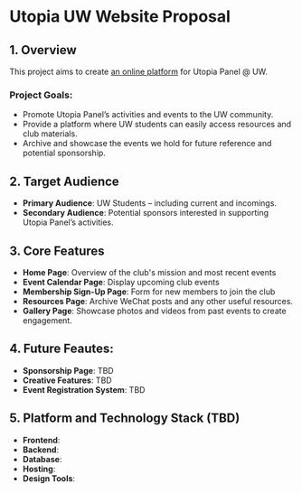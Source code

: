 # Utopia UW Website Proposal

## 1. Overview

This project aims to create [an online platform](https://utopiapanel.github.io/UtopiaWeb) for Utopia Panel @ UW.

### Project Goals:

- Promote Utopia Panel’s activities and events to the UW community.
- Provide a platform where UW students can easily access resources and club materials.
- Archive and showcase the events we hold for future reference and potential sponsorship.

## 2. Target Audience

- **Primary Audience**: UW Students – including current and incomings.
- **Secondary Audience**: Potential sponsors interested in supporting Utopia Panel’s activities.

## 3. Core Features

- **Home Page**: Overview of the club's mission and most recent events
- **Event Calendar Page**: Display upcoming club events
- **Membership Sign-Up Page**: Form for new members to join the club
- **Resources Page**: Archive WeChat posts and any other useful resources.
- **Gallery Page**: Showcase photos and videos from past events to create engagement.

## 4. Future Feautes:

- **Sponsorship Page**: TBD
- **Creative Features**: TBD
- **Event Registration System**: TBD

## 5. Platform and Technology Stack (TBD)

- **Frontend**:
- **Backend**:
- **Database**:
- **Hosting**:
- **Design Tools**:

